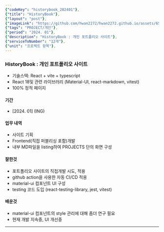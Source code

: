 ```yaml
---
{"codeKey": "historybook_202401"},
{"title": "HistoryBook"},
{"layout": "post"},
{"imageLink": "https://github.com/hwan2272/hwan2272.github.io/assets/65170244/1484641e-2ff8-45d1-9ddd-1bdf48ef4616"},
{"tags": "PROJECT/개인"},
{"period": "2024. 01"},
{"description": "HistoryBook : 개인 포트폴리오 사이트"},
{"serviceToNumber": "12개"},
{"unit": "프로젝트 항목"},
---
```


### HistoryBook : 개인 포트폴리오 사이트

- 기술스택: React + vite + typescript
- React 18및 관련 라이브러리 (Material-UI, react-markdown, vitest)
- 100% 정적 페이지

#### 기간

- [2024. 01] (ING)

#### 업무 내역

- 사이트 기획
- Frontend(직접 퍼블리싱 포함)개발
- 내부 MD파일을 listing하여 PROJECTS 단의 화면 구성

#### 잘한것

- 포트폴리오 사이트의 직접개발 시도, 적용
- github action을 사용한 자동 CI/CD 적용
- material-ui 컴포넌트 UI 구성
- testing 코드 도입 (react-testing-library, jest, vitest)

#### 배운것

- material-ui 컴포넌트의 style 관리에 대해 좀더 연구 필요
- 현재 개발 지속중, UI 개선중

---
